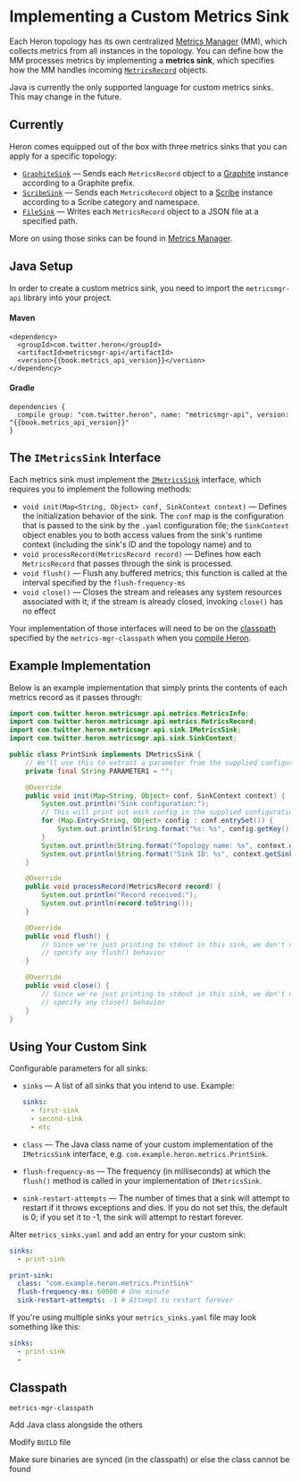 # Implementing a Custom Metrics Sink

Each Heron topology has its own centralized [Metrics
Manager](../concepts/architecture.html#metrics-manager) (MM), which collects
metrics from all instances in the topology. You can define how the MM processes
metrics by implementing a **metrics sink**, which specifies how the MM handles
incoming
[`MetricsRecord`](../api/metrics/com/twitter/heron/metricsmgr/api/metrics/MetricsRecord.html)
objects.

Java is currently the only supported language for custom metrics sinks. This may
change in the future.

## Currently

Heron comes equipped out of the box with three metrics sinks that you can apply
for a specific topology:

* [`GraphiteSink`](../api/metrics/com/twitter/heron/metricsmgr/sink/Graphite.html)
  &mdash; Sends each `MetricsRecord` object to a
  [Graphite](http://graphite.wikidot.com/) instance according to a Graphite
  prefix.
* [`ScribeSink`](../api/metrics/com/twitter/heron/metricsmgr/sink/ScribeSink.html)
  &mdash; Sends each `MetricsRecord` object to a
  [Scribe](https://github.com/facebookarchive/scribe) instance according to a
  Scribe category and namespace.
* [`FileSink`](../api/metrics/com/twitter/heron/metricsmgr/sink/FileSink.html)
  &mdash; Writes each `MetricsRecord` object to a JSON file at a specified path.

More on using those sinks can be found in [Metrics
Manager](../operators/metrics-manager.html).

## Java Setup

In order to create a custom metrics sink, you need to import the
`metricsmgr-api` library into your project.

#### Maven

<pre><code class="lang-xml">&lt;dependency&gt;
  &lt;groupId>com.twitter.heron&lt;/groupId&gt;
  &lt;artifactId>metricsmgr-api&lt;/artifactId&gt;
  &lt;version&gt;{{book.metrics_api_version}}&lt;/version&gt;
&lt;/dependency&gt;</code></pre>

#### Gradle

<pre><code class="lang-groovy">dependencies {
  compile group: "com.twitter.heron", name: "metricsmgr-api", version: "{{book.metrics_api_version}}"
}</code></pre>

## The `IMetricsSink` Interface

Each metrics sink must implement the
[`IMetricsSink`](http://heronproject.github.io/metrics-api/com/twitter/heron/metricsmgr/IMetricsSink)
interface, which requires you to implement the following methods:

* `void init(Map<String, Object> conf, SinkContext context)` &mdash; Defines the
  initialization behavior of the sink. The `conf` map is the configuration that
  is passed to the sink by the `.yaml` configuration file; the `SinkContext`
  object enables you to both access values from the sink's runtime context
  (including the sink's ID and the topology name) and to
* `void processRecord(MetricsRecord record)` &mdash; Defines how each
  `MetricsRecord` that passes through the sink is processed.
* `void flush()` &mdash; Flush any buffered metrics; this function is called at the
  interval specified by the `flush-frequency-ms`
* `void close()` &mdash; Closes the stream and releases any system resources
  associated with it; if the stream is already closed, invoking `close()` has no
  effect

Your implementation of those interfaces will need to be on the
[classpath](https://docs.oracle.com/javase/tutorial/essential/environment/paths.html)
specified by the `metrics-mgr-classpath`
when you [compile Heron](../operators/compiling.html).

## Example Implementation

Below is an example implementation that simply prints the contents of each
metrics record as it passes through:

```java
import com.twitter.heron.metricsmgr.api.metrics.MetricsInfo;
import com.twitter.heron.metricsmgr.api.metrics.MetricsRecord;
import com.twitter.heron.metricsmgr.api.sink.IMetricsSink;
import com.twitter.heron.metricsmgr.api.sink.SinkContext;

public class PrintSink implements IMetricsSink {
    // We'll use this to extract a parameter from the supplied configuration
    private final String PARAMETER1 = "";

    @Override
    public void init(Map<String, Object> conf, SinkContext context) {
        System.out.println("Sink configuration:");
        // This will print out each config in the supplied configuration
        for (Map.Entry<String, Object> config : conf.entrySet()) {
            System.out.println(String.format("%s: %s", config.getKey(), config.getValue());
        }
        System.out.println(String.format("Topology name: %s", context.getTopologyName());
        System.out.println(String.format("Sink ID: %s", context.getSinkId()));
    }

    @Override
    public void processRecord(MetricsRecord record) {
        System.out.println("Record received:");
        System.out.println(record.toString());
    }

    @Override
    public void flush() {
        // Since we're just printing to stdout in this sink, we don't need to
        // specify any flush() behavior 
    }

    @Override
    public void close() {
        // Since we're just printing to stdout in this sink, we don't need to
        // specify any close() behavior 
    }
}
```

## Using Your Custom Sink

Configurable parameters for all sinks:

* `sinks` &mdash; A list of all sinks that you intend to use. Example:

   ```yaml
   sinks:
     - first-sink
     - second-sink
     - etc
   ```

* `class` &mdash; The Java class name of your custom implementation of the
  `IMetricsSink` interface, e.g. `com.example.heron.metrics.PrintSink`.
* `flush-frequency-ms` &mdash; The frequency (in milliseconds) at which the
  `flush()` method is called in your implementation of `IMetricsSink`.
* `sink-restart-attempts` &mdash; The number of times that a sink will attempt to
  restart if it throws exceptions and dies. If you do not set this, the default
  is 0; if you set it to -1, the sink will attempt to restart forever.

Alter `metrics_sinks.yaml` and add an entry for your custom sink:

```yaml
sinks:
  - print-sink

print-sink:
  class: "com.example.heron.metrics.PrintSink"
  flush-frequency-ms: 60000 # One minute
  sink-restart-attempts: -1 # Attempt to restart forever
```

If you're using multiple sinks your `metrics_sinks.yaml` file may look something
like this:

```yaml
sinks:
  - print-sink
  - 
```

## Classpath

`metrics-mgr-classpath`

Add Java class alongside the others

Modify `BUILD` file

Make sure binaries are synced (in the classpath) or else the class cannot be
found

